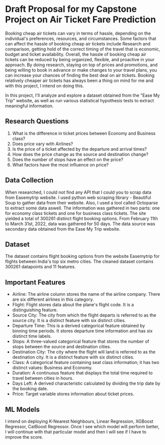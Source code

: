 # Draft Proposal for my Capstone Project on Air Ticket Fare Prediction

Booking cheap air tickets can vary in terms of hassle, depending on the individual's preferences, resources, and circumstances. Some factors that can affect the hassle of booking cheap air tickets include Research and comparison, getting hold of the correct timing of the travel that is economic, budget and ticket availability. Overall, the hassle of booking cheap air tickets can be reduced by being organized, flexible, and proactive in your approach. By doing research, staying on top of prices and promotions, and being willing to book in advance or make changes to your travel plans, you can increase your chances of finding the best deal on air tickets. Booking relatively cheaper air tickets has always been a thing on mind for me and with this project, I intend on doing this. 

In this project, I'll analyze and explore a dataset obtained from the "Ease My Trip" website, as well as run various statistical hypothesis tests to extract meaningful information.

## Research Questions

1. What is the difference in ticket prices between Economy and Business class?
2. Does price vary with Airlines?
3. Is the price of a ticket affected by the departure and arrival times?
4. How does the price change as the source and destination change?
5. Does the number of stops have an effect on the price?
6. What factors have the most influence on price?

## Data Collection

When researched, I could not find any API that I could you to scrap data from Easemytrip website. I used python web scraping library - Beautiful Soup to gather data from their website. Also, I used a tool called Octoparse to extract some data aswell. The information was gathered in two parts: one for economy class tickets and one for business class tickets. The site yielded a total of 300261 distinct flight booking options. From February 11th to March 31st, 2022, data was gathered for 50 days. The data source was secondary data obtained from the Ease My Trip website.

## Dataset 

The dataset contains flight booking options from the website Easemytrip for flights between India's top six metro cities. The cleaned dataset contains 300261 datapoints and 11 features.

## Important Features

+ Airline: The airline column stores the name of the airline company. There are six different airlines in this category.
+ Flight: Flight stores data about the plane's flight code. It is a distinguishing feature.
+ Source City: The city from which the flight departs is referred to as the source city. It is a distinct feature with six distinct cities.
+ Departure Time: This is a derived categorical feature obtained by binning time periods. It stores departure time information and has six distinct time labels.
+ Stops: A three-valued categorical feature that stores the number of stops between the source and destination cities.
+ Destination City: The city where the flight will land is referred to as the destination city. It is a distinct feature with six distinct cities.
+ Class: A categorical feature containing seat class information; it has two distinct values: Business and Economy.
+ Duration: A continuous feature that displays the total time required to travel between cities in hours.
+ Days Left: A derived characteristic calculated by dividing the trip date by the booking date.
+ Price: Target variable stores information about ticket prices.

## ML Models

I intend on deploying K-Nearest Neighbours, Linear Regression, XGBoost Regressor, CatBoost Regressor. Once I see which model will perform better, I will continue with that particular model and then I will see if I have to improve the score. 
